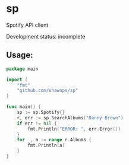 sp
==

Spotify API client

Development status: incomplete

## Usage:
```Go
package main

import (
    "fmt"
    "github.com/shawnps/sp"
)

func main() {
    sp := sp.Spotify{}
    r, err := sp.SearchAlbums("Danny Brown")
    if err != nil {
        fmt.Println("ERROR: ", err.Error())
    }   
    for _, a := range r.Albums {
        fmt.Println(a)
    }   
}
```
